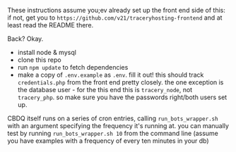 These instructions assume you;ev already set up the front end side of this: if not, get you to `https://github.com/v21/traceryhosting-frontend` and at least read the README there.

Back? Okay.

- install node & mysql
- clone this repo
- run `npm update` to fetch dependencies
- make a copy of `.env.example` as `.env`. fill it out! this should track `credentials.php` from the front end pretty closely. the one exception is the database user - for the this end this is `tracery_node`, not `tracery_php`. so make sure you have the passwords right/both users set up.


CBDQ itself runs on a series of cron entries, calling `run_bots_wrapper.sh` with an argument specifying the frequency it's running at. you can manually test by running `run_bots_wrapper.sh 10` from the command line (assume you have examples with a frequency of every ten minutes in your db)
